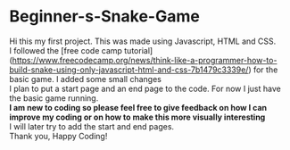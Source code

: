 # Beginner-s-Snake-Game
Hi this my first project. This was made using Javascript, HTML and CSS.  <br />
I followed the [free code camp tutorial] (https://www.freecodecamp.org/news/think-like-a-programmer-how-to-build-snake-using-only-javascript-html-and-css-7b1479c3339e/) for the basic game. I added some small changes <br />
I plan to put a start page and an end page to the code. For now I just have the basic game running.<br />
**I am new to coding so please feel free to give feedback on how I can improve my coding or on how to make this more visually interesting** <br />
I will later try to add the start and end pages. <br />
Thank you, Happy Coding!
